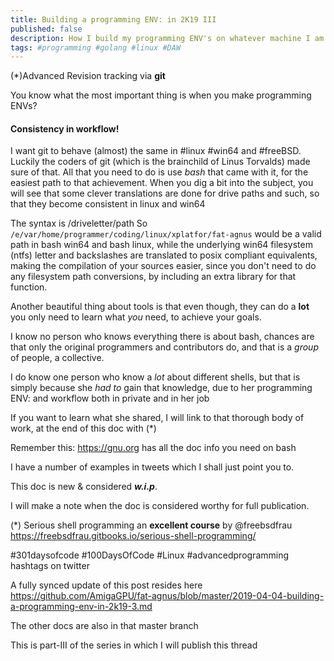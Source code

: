 ```yaml
---
title: Building a programming ENV: in 2K19 III
published: false
description: How I build my programming ENV's on whatever machine I am the longest on part-III
tags: #programming #golang #linux #DAW
---
```


(*)Advanced Revision tracking via **git**

You know what the most important thing is when you make programming ENVs?

#### Consistency in workflow!

I want git to behave (almost) the same in #linux #win64 and #freeBSD. Luckily the coders of git (which is the brainchild of Linus Torvalds) made sure of that. All that you need to do is use _bash_ that came with it, for the easiest path to that achievement. When you dig a bit into the subject, you will see that some clever translations are done for drive paths and such, so that they become consistent in linux and win64

The syntax is /driveletter/path
So `/e/var/home/programmer/coding/linux/xplatfor/fat-agnus` would be a valid path in bash win64 and bash linux, while the underlying win64 filesystem (ntfs) letter and backslashes are translated to posix compliant equivalents, making the compilation of your sources easier, since you don't need to do any filesystem path conversions, by including an extra library for that function. 

Another beautiful thing about tools is that even though, they can do a **lot** you only need to learn what _you_ need, to achieve your goals.

I know no person who knows everything there is about bash, chances are that only the original programmers and contributors do, and that is a _group_ of people, a collective.

I do know one person who know a _lot_ about different shells, but that is simply because she *had to* gain that knowledge, due to her programming ENV: and workflow both in private and in her job

If you want to learn what she shared, I will link to that thorough body of work, at the end of this doc with (*)

Remember this:
<https://gnu.org> has all the doc info you need on bash

I have a number of examples in tweets which I shall just point you to.


This doc is new & considered _**w.i.p**_.

I will make a note when the doc is considered worthy for full publication.


(*)
Serious shell programming an **excellent course** by @freebsdfrau 
<https://freebsdfrau.gitbooks.io/serious-shell-programming/>


  #301daysofcode #100DaysOfCode #Linux #advancedprogramming hashtags on twitter

A fully synced update of this post resides here <https://github.com/AmigaGPU/fat-agnus/blob/master/2019-04-04-building-a-programming-env-in-2k19-3.md>

The other docs are also in that master branch


This is part-III of the series in which I will publish this thread